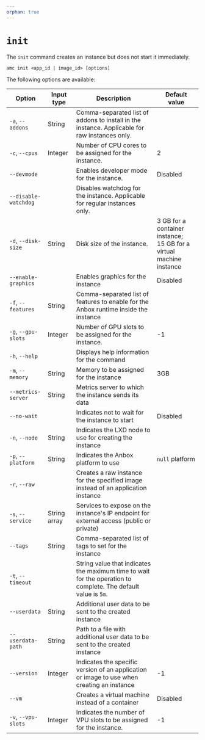 ```yaml
---
orphan: true
---
```

# `init`

The `init` command creates an instance but does not start it immediately.

    amc init <app_id | image_id> [options]

The following options are available:

| Option | Input type | Description | Default value |
|------|--------------|-------------|---------------|
| `-a`, `--addons` | String | Comma-separated list of addons to install in the instance. Applicable for raw instances only. | |
| `-c`, `--cpus` | Integer | Number of CPU cores to be assigned for the instance. | 2 |
| `--devmode` |    | Enables developer mode for the instance. | Disabled |
| `--disable-watchdog` | | Disables watchdog for the instance. Applicable for regular instances only. | |
| `-d`, `--disk-size` | String | Disk size of the instance. | 3 GB for a container instance;<br/> 15 GB for a virtual machine instance |
| `--enable-graphics` | | Enables graphics for the instance | Disabled |
| `-f`, `--features` | String | Comma-separated list of features to enable for the Anbox runtime inside the instance | |
| `-g`, `--gpu-slots` |  Integer | Number of GPU slots to be assigned for the instance. | -1 |
| `-h`, `--help` |  | Displays help information for the command | |
| `-m`, `--memory` | String | Memory to be assigned for the instance | 3GB |
| `--metrics-server` | String | Metrics server to which the instance sends its data |
| `--no-wait` | | Indicates not to wait for the instance to start | Disabled |
| `-n`, `--node` | String | Indicates the LXD node to use for creating the instance | |
| `-p`, `--platform` | String | Indicates the Anbox platform to use | `null` platform |
| `-r`, `--raw` | | Creates a raw instance for the specified image instead of an application instance | |
|  `-s`, `--service` | String array | Services to expose on the instance's IP endpoint for external access (public or private) | |
|  `--tags` | String | Comma-separated list of tags to set for the instance | |
| `-t`, `--timeout` | | String value that indicates the maximum time to wait for the operation to complete. The default value is `5m`. |
| `--userdata` | String | Additional user data to be sent to the created instance | |
| `--userdata-path` | String | Path to a file with additional user data to be sent to the created instance |
| `--version` | Integer | Indicates the specific version of an application or image to use when creating an instance | -1 |
| `--vm` | | Creates a virtual machine instead of a container | Disabled |
| `-v`, `--vpu-slots` | Integer | Indicates the number of VPU slots to be assigned for the instance. | -1 |
